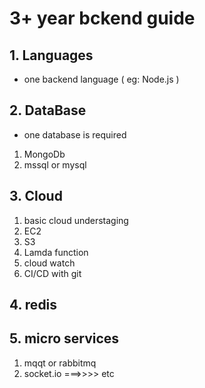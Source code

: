 # 3+ year bckend guide

## 1. Languages

* one backend language ( eg: Node.js )

## 2. DataBase 
* one database is required
1. MongoDb 
2. mssql or mysql

## 3. Cloud
  1. basic cloud understaging
  2. EC2
  3. S3
  4. Lamda function
  5. cloud watch
  6. CI/CD with git 

## 4. redis

## 5. micro services
1. mqqt or rabbitmq
2. socket.io ===>>>> etc
